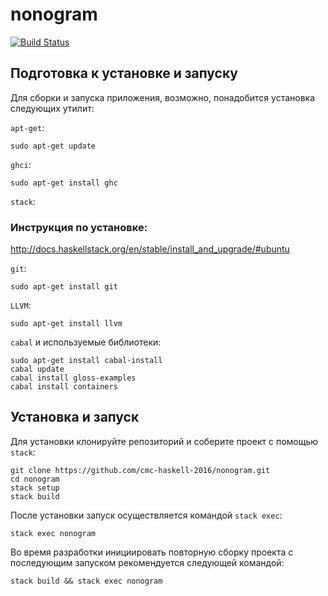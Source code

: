 # nonogram

[![Build Status](https://travis-ci.org/cmc-haskell-2016/nonogram.svg?branch=master)](https://travis-ci.org/cmc-haskell-2016/nonogram)

## Подготовка к установке и запуску

Для сборки и запуска приложения, возможно, понадобится установка следующих утилит:

`apt-get`:

```
sudo apt-get update
```

`ghci`:

```
sudo apt-get install ghc
```

`stack`:

### Инструкция по установке:

http://docs.haskellstack.org/en/stable/install_and_upgrade/#ubuntu

`git`:

```
sudo apt-get install git
```

`LLVM`:

```
sudo apt-get install llvm
```

`cabal` и используемые библиотеки:

```
sudo apt-get install cabal-install
cabal update
cabal install gloss-examples
cabal install containers
```

## Установка и запуск

Для установки клонируйте репозиторий и соберите проект с помощью `stack`:

```
git clone https://github.com/cmc-haskell-2016/nonogram.git
cd nonogram
stack setup
stack build
```

После установки запуск осуществляется командой `stack exec`:

```
stack exec nonogram
```

Во время разработки инициировать повторную сборку проекта с последующим запуском рекомендуется
следующей командой:

```
stack build && stack exec nonogram
```
